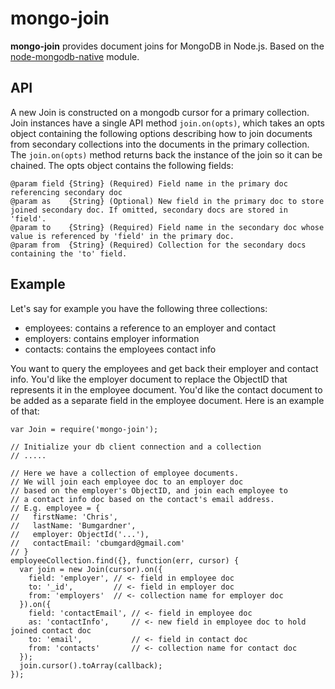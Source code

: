 # mongo-join

__mongo-join__ provides document joins for MongoDB in Node.js. Based on the [node-mongodb-native](https://github.com/mongodb/node-mongodb-native) module.

## API

A new Join is constructed on a mongodb cursor for a primary collection. Join instances have a single API method ```join.on(opts)```, which takes an opts object containing the following options describing how to join documents from secondary collections into the documents in the primary collection. The ```join.on(opts)``` method returns back the instance of the join so it can be chained. The opts object contains the following fields:

    @param field {String} (Required) Field name in the primary doc referencing secondary doc
    @param as    {String} (Optional) New field in the primary doc to store joined secondary doc. If omitted, secondary docs are stored in 'field'.
    @param to    {String} (Required) Field name in the secondary doc whose value is referenced by 'field' in the primary doc.
    @param from  {String} (Required) Collection for the secondary docs containing the 'to' field.

## Example

Let's say for example you have the following three collections:

- employees: contains a reference to an employer and contact
- employers: contains employer information
- contacts: contains the employees contact info

You want to query the employees and get back their employer and contact info. You'd like the employer document to replace the ObjectID that represents it in the employee document. You'd like the contact document to be added as a separate field in the employee document. Here is an example of that:

    var Join = require('mongo-join');

    // Initialize your db client connection and a collection
    // .....

    // Here we have a collection of employee documents.
    // We will join each employee doc to an employer doc 
    // based on the employer's ObjectID, and join each employee to
    // a contact info doc based on the contact's email address.
    // E.g. employee = {
    //   firstName: 'Chris', 
    //   lastName: 'Bumgardner',
    //   employer: ObjectId('...'),
    //   contactEmail: 'cbumgard@gmail.com'
    // }
    employeeCollection.find({}, function(err, cursor) {
      var join = new Join(cursor).on({
        field: 'employer', // <- field in employee doc
        to: '_id',         // <- field in employer doc
        from: 'employers'  // <- collection name for employer doc
      }).on({
        field: 'contactEmail', // <- field in employee doc
        as: 'contactInfo',     // <- new field in employee doc to hold joined contact doc
        to: 'email',           // <- field in contact doc
        from: 'contacts'       // <- collection name for contact doc
      });          
      join.cursor().toArray(callback);
    });
